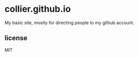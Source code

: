 # collier.github.io

My basic site, mostly for directing people to my github account.

## license

MIT
